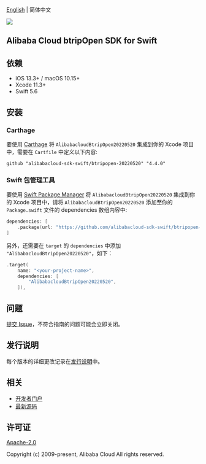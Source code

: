 [English](README.md) | 简体中文

![](https://aliyunsdk-pages.alicdn.com/icons/AlibabaCloud.svg)

## Alibaba Cloud btripOpen SDK for Swift

## 依赖

- iOS 13.3+ / macOS 10.15+
- Xcode 11.3+
- Swift 5.6

## 安装

### Carthage

要使用 [Carthage](https://github.com/Carthage/Carthage) 将 `AlibabacloudBtripOpen20220520` 集成到你的 Xcode 项目中，需要在 `Cartfile` 中定义以下内容:

```ogdl
github "alibabacloud-sdk-swift/btripopen-20220520" "4.4.0"
```

### Swift 包管理工具

要使用 [Swift Package Manager](https://swift.org/package-manager/) 将 `AlibabacloudBtripOpen20220520` 集成到你的 Xcode 项目中，请将 `AlibabacloudBtripOpen20220520` 添加至你的 `Package.swift` 文件的 dependencies 数组内容中:

```swift
dependencies: [
    .package(url: "https://github.com/alibabacloud-sdk-swift/btripopen-20220520.git", from: "4.4.0")
]
```

另外，还需要在 `target` 的 `dependencies` 中添加 `"AlibabacloudBtripOpen20220520"`，如下：

```swift
.target(
    name: "<your-project-name>",
    dependencies: [
        "AlibabacloudBtripOpen20220520",
    ]),
```

## 问题

[提交 Issue](https://github.com/alibabacloud-sdk-swift/btripopen-20220520/issues/new)，不符合指南的问题可能会立即关闭。

## 发行说明

每个版本的详细更改记录在[发行说明](./ChangeLog.txt)中。

## 相关

* [开发者门户](https://next.api.aliyun.com/home)
* [最新源码](https://github.com/alibabacloud-sdk-swift/btripopen-20220520)

## 许可证

[Apache-2.0](http://www.apache.org/licenses/LICENSE-2.0)

Copyright (c) 2009-present, Alibaba Cloud All rights reserved.
